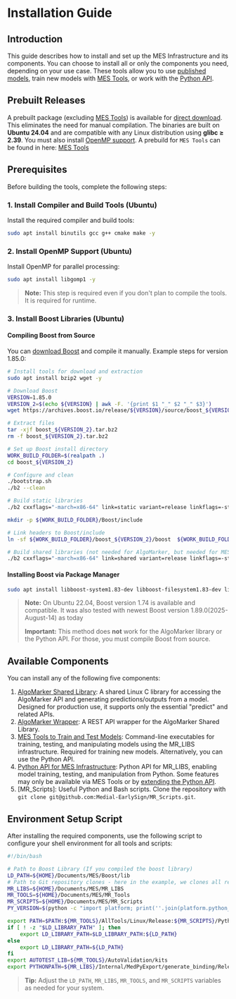 
# Installation Guide

## Introduction

This guide describes how to install and set up the MES Infrastructure and its components. You can choose to install all or only the components you need, depending on your use case. These tools allow you to use [published models](../Models), train new models with [MES Tools](MES%20Tools%20to%20Train%20and%20Test%20Models.md), or work with the [Python API](Python%20API%20for%20MES%20Infrastructure.md).

## Prebuilt Releases

A prebuilt package (excluding [MES Tools](MES%20Tools%20to%20Train%20and%20Test%20Models.md)) is available for [direct download](https://github.com/Medial-EarlySign/MR_LIBS/releases/tag/V1.0). This eliminates the need for manual compilation. The binaries are built on **Ubuntu 24.04** and are compatible with any Linux distribution using **glibc ≥ 2.39**. You must also install [OpenMP support](#2-install-openmp-support-ubuntu).
A prebuild for `MES Tools` can be found in here: [MES Tools](https://github.com/Medial-EarlySign/MR_Tools/releases/tag/V1.0)

## Prerequisites

Before building the tools, complete the following steps:

### 1. Install Compiler and Build Tools (Ubuntu)

Install the required compiler and build tools:

```bash
sudo apt install binutils gcc g++ cmake make -y
```

### 2. Install OpenMP Support (Ubuntu)

Install OpenMP for parallel processing:

```bash
sudo apt install libgomp1 -y
```

> **Note:** This step is required even if you don't plan to compile the tools. It is required for runtime.

### 3. Install Boost Libraries (Ubuntu)

#### Compiling Boost from Source

You can [download Boost](https://www.boost.org/users/download/) and compile it manually. Example steps for version 1.85.0:

```bash title="Boost Compilation"
# Install tools for download and extraction
sudo apt install bzip2 wget -y

# Download Boost
VERSION=1.85.0
VERSION_2=$(echo ${VERSION} | awk -F. '{print $1 "_" $2 "_" $3}')
wget https://archives.boost.io/release/${VERSION}/source/boost_${VERSION_2}.tar.bz2

# Extract files
tar -xjf boost_${VERSION_2}.tar.bz2
rm -f boost_${VERSION_2}.tar.bz2

# Set up Boost install directory
WORK_BUILD_FOLDER=$(realpath .)
cd boost_${VERSION_2}

# Configure and clean
./bootstrap.sh
./b2 --clean

# Build static libraries
./b2 cxxflags="-march=x86-64" link=static variant=release linkflags=-static-libstdc++ -j8 cxxflags="-fPIC" --stagedir="${WORK_BUILD_FOLDER}/Boost" --with-program_options --with-system --with-regex --with-filesystem

mkdir -p ${WORK_BUILD_FOLDER}/Boost/include

# Link headers to Boost/include
ln -sf ${WORK_BUILD_FOLDER}/boost_${VERSION_2}/boost  ${WORK_BUILD_FOLDER}/Boost/include

# Build shared libraries (not needed for AlgoMarker, but needed for MES tools if you choose to compile)
./b2 cxxflags="-march=x86-64" link=shared variant=release linkflags=-static-libstdc++ -j8 cxxflags="-fPIC" --stagedir="${WORK_BUILD_FOLDER}/Boost" --with-program_options --with-system --with-regex --with-filesystem
```

#### Installing Boost via Package Manager

```bash
sudo apt install libboost-system1.83-dev libboost-filesystem1.83-dev libboost-regex1.83-dev libboost-program-options1.83-dev -y
```

> **Note:** On Ubuntu 22.04, Boost version 1.74 is available and compatible. It was also tested with newest Boost version 1.89.0(2025-August-14) as today
> 
> **Important:** This method does **not** work for the AlgoMarker library or the Python API. For those, you must compile Boost from source.

## Available Components

You can install any of the following five components:

1. [AlgoMarker Shared Library](AlgoMarker_Library.md): A shared Linux C library for accessing the AlgoMarker API and generating predictions/outputs from a model. Designed for production use, it supports only the essential "predict" and related APIs.
2. [AlgoMarker Wrapper](AlgoMarker%20Wrapper): A REST API wrapper for the AlgoMarker Shared Library.
3. [MES Tools to Train and Test Models](MES%20Tools%20to%20Train%20and%20Test%20Models.md): Command-line executables for training, testing, and manipulating models using the MR_LIBS infrastructure. Required for training new models. Alternatively, you can use the Python API.
4. [Python API for MES Infrastructure](Python%20API%20for%20MES%20Infrastructure.md): Python API for MR_LIBS, enabling model training, testing, and manipulation from Python. Some features may only be available via MES Tools or by [extending the Python API](../Python/Extend%20and%20Develop.md).
5. [MR_Scripts]: Useful Python and Bash scripts. Clone the repository with `git clone git@github.com:Medial-EarlySign/MR_Scripts.git`.

## Environment Setup Script

After installing the required components, use the following script to configure your shell environment for all tools and scripts:

```bash title="Start-Up Script"
#!/bin/bash

# Path to Boost Library (If you compiled the boost library)
LD_PATH=${HOME}/Documents/MES/Boost/lib
# Path to Git repository clones - here in the example, we clones all repositories under ${HOME}/Documents/MES
MR_LIBS=${HOME}/Documents/MES/MR_LIBS
MR_TOOLS=${HOME}/Documents/MES/MR_Tools
MR_SCRIPTS=${HOME}/Documents/MES/MR_Scripts
PY_VERSION=$(python -c "import platform; print(''.join(platform.python_version().split('.')[:2]))")

export PATH=$PATH:${MR_TOOLS}/AllTools/Linux/Release:${MR_SCRIPTS}/Python-scripts:${MR_SCRIPTS}/Bash-Scripts:${MR_SCRIPTS}/Perl-scripts
if [ ! -z "$LD_LIBRARY_PATH" ]; then
    export LD_LIBRARY_PATH=$LD_LIBRARY_PATH:${LD_PATH}
else
    export LD_LIBRARY_PATH=${LD_PATH}
fi
export AUTOTEST_LIB=${MR_TOOLS}/AutoValidation/kits
export PYTHONPATH=${MR_LIBS}/Internal/MedPyExport/generate_binding/Release/medial-python${PY_VERSION}:${MR_TOOLS}/RepoLoadUtils/common
```

> **Tip:** Adjust the `LD_PATH`, `MR_LIBS`, `MR_TOOLS`, and `MR_SCRIPTS` variables as needed for your system.



